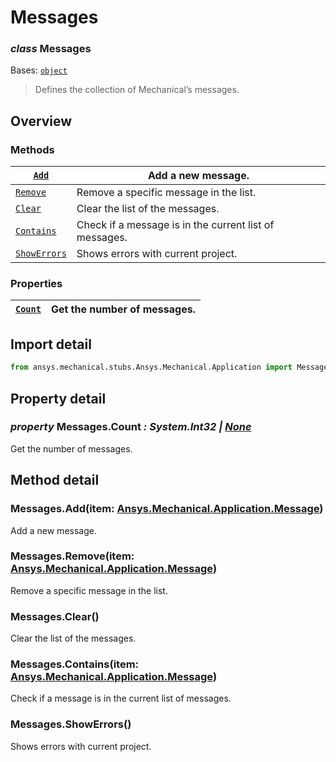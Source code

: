 # Messages

### *class* Messages

Bases: [`object`](https://docs.python.org/3/library/functions.html#object)

> Defines the collection of Mechanical’s messages.

> <!-- !! processed by numpydoc !! -->

## Overview

### Methods

| [`Add`](#Messages.Add)               | Add a new message.                                     |
|--------------------------------------|--------------------------------------------------------|
| [`Remove`](#Messages.Remove)         | Remove a specific message in the list.                 |
| [`Clear`](#Messages.Clear)           | Clear the list of the messages.                        |
| [`Contains`](#Messages.Contains)     | Check if a message is in the current list of messages. |
| [`ShowErrors`](#Messages.ShowErrors) | Shows errors with current project.                     |

### Properties

| [`Count`](#Messages.Count)   | Get the number of messages.   |
|------------------------------|-------------------------------|

## Import detail

```python
from ansys.mechanical.stubs.Ansys.Mechanical.Application import Messages
```

## Property detail

### *property* Messages.Count *: System.Int32 | [None](https://docs.python.org/3/library/constants.html#None)*

Get the number of messages.

<!-- !! processed by numpydoc !! -->

## Method detail

### Messages.Add(item: [Ansys.Mechanical.Application.Message](Message.md#Message))

Add a new message.

<!-- !! processed by numpydoc !! -->

### Messages.Remove(item: [Ansys.Mechanical.Application.Message](Message.md#Message))

Remove a specific message in the list.

<!-- !! processed by numpydoc !! -->

### Messages.Clear()

Clear the list of the messages.

<!-- !! processed by numpydoc !! -->

### Messages.Contains(item: [Ansys.Mechanical.Application.Message](Message.md#Message))

Check if a message is in the current list of messages.

<!-- !! processed by numpydoc !! -->

### Messages.ShowErrors()

Shows errors with current project.

<!-- !! processed by numpydoc !! -->
